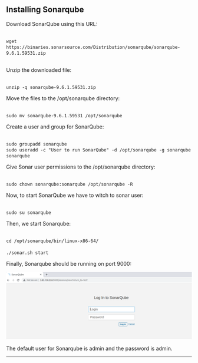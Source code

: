 **Installing Sonarqube**
-----------------------------------------------------------

Download SonarQube using this URL:

```

wget https://binaries.sonarsource.com/Distribution/sonarqube/sonarqube-9.6.1.59531.zip


```

Unzip the downloaded file:

```

unzip -q sonarqube-9.6.1.59531.zip

```

Move the files to the /opt/sonarqube directory:

```

sudo mv sonarqube-9.6.1.59531 /opt/sonarqube

```

Create a user and group for SonarQube:

```

sudo groupadd sonarqube
sudo useradd -c "User to run SonarQube" -d /opt/sonarqube -g sonarqube sonarqube

```

Give Sonar user permissions to the /opt/sonarqube directory:

```

sudo chown sonarqube:sonarqube /opt/sonarqube -R

```

Now, to start SonarQube we have to witch to sonar user:

```

sudo su sonarqube

```

Then, we start Sonarqube:

```

cd /opt/sonarqube/bin/linux-x86-64/

./sonar.sh start

```

Finally, Sonarqube should be running on port 9000:

![Sonarqube](../screenshots/sonarqube_home.png)

The default user for Sonarqube is admin and the password is admin.

-----------------------------------------------------------